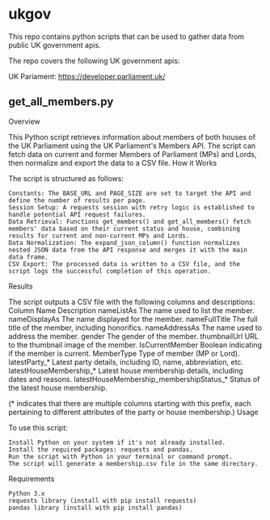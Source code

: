 # ukgov
This repo contains python scripts that can be used to gather data from public UK government apis.

The repo covers the following UK government apis:

UK Pariament: https://developer.parliament.uk/



## get_all_members.py
Overview

This Python script retrieves information about members of both houses of the UK Parliament using the UK Parliament's Members API. The script can fetch data on current and former Members of Parliament (MPs) and Lords, then normalize and export the data to a CSV file.
How it Works

The script is structured as follows:

    Constants: The BASE_URL and PAGE_SIZE are set to target the API and define the number of results per page.
    Session Setup: A requests session with retry logic is established to handle potential API request failures.
    Data Retrieval: Functions get_members() and get_all_members() fetch members' data based on their current status and house, combining results for current and non-current MPs and Lords.
    Data Normalization: The expand_json_column() function normalizes nested JSON data from the API response and merges it with the main data frame.
    CSV Export: The processed data is written to a CSV file, and the script logs the successful completion of this operation.

Results

The script outputs a CSV file with the following columns and descriptions:
Column Name	Description
nameListAs	The name used to list the member.
nameDisplayAs	The name displayed for the member.
nameFullTitle	The full title of the member, including honorifics.
nameAddressAs	The name used to address the member.
gender	The gender of the member.
thumbnailUrl	URL to the thumbnail image of the member.
IsCurrentMember	Boolean indicating if the member is current.
MemberType	Type of member (MP or Lord).
latestParty_*	Latest party details, including ID, name, abbreviation, etc.
latestHouseMembership_*	Latest house membership details, including dates and reasons.
latestHouseMembership_membershipStatus_*	Status of the latest house membership.

(* indicates that there are multiple columns starting with this prefix, each pertaining to different attributes of the party or house membership.)
Usage

To use this script:

    Install Python on your system if it's not already installed.
    Install the required packages: requests and pandas.
    Run the script with Python in your terminal or command prompt.
    The script will generate a membership.csv file in the same directory.

Requirements

    Python 3.x
    requests library (install with pip install requests)
    pandas library (install with pip install pandas)


